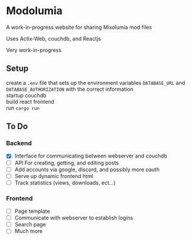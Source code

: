 # Modolumia

A work-in-progress website for sharing Mixolumia mod files

Uses Actix-Web, couchdb, and Reactjs

Very work-in-progress

## Setup
create a `.env` file that sets up the environment variables `DATABASE_URL` and `DATABASE_AUTHORIZATION` with the correct information<br>
startup couchdb<br>
build react frontend<br>
run `cargo run`<br>



## To Do
### Backend
 - [x] Interface for communicating between webserver and couchdb
 - [ ] API For creating, getting, and editing posts
 - [ ] Add accounts via google, discord, and possibly more oauth
 - [ ] Serve up dynamic frontend html
 - [ ] Track statistics (views, downloads, ect...)
### Frontend
 - [ ] Page template
 - [ ] Communicate with webserver to establish logins
 - [ ] Search page
 - [ ] Much more